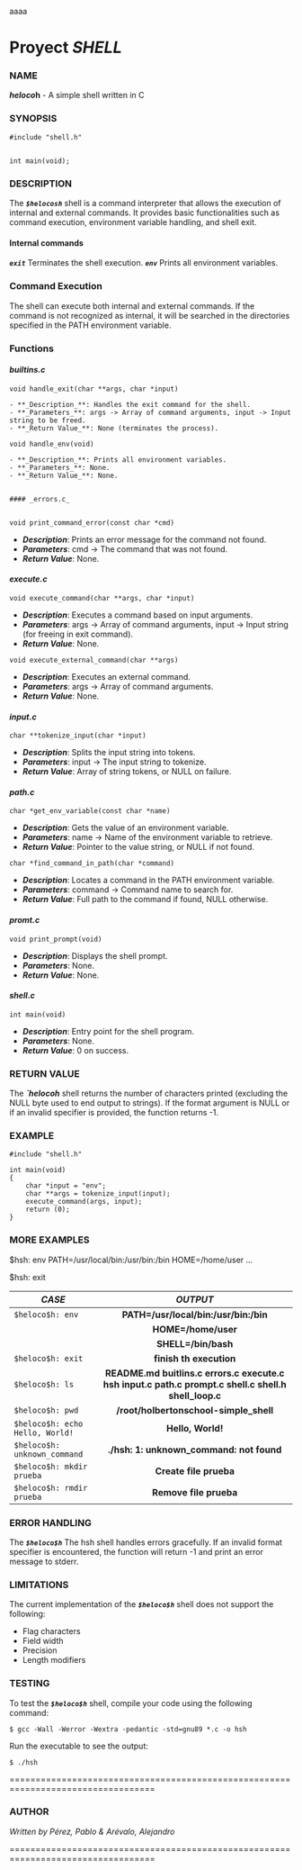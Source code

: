 aaaa

# Proyect *SHELL*


### NAME
**$heloco$h** - A simple shell written in C


### SYNOPSIS

```text
#include "shell.h"


int main(void);
```


### DESCRIPTION

The **_`$helocosh`_** shell is a command interpreter that allows the execution of internal and external commands. It provides basic functionalities such as command execution, environment variable handling, and shell exit.

#### Internal commands

**_`exit`_** Terminates the shell execution.
**_`env`_** Prints all environment variables.

### **Command Execution**

The shell can execute both internal and external commands. If the command is not recognized as internal, it will be searched in the directories specified in the PATH environment variable.

### Functions

#### _builtins.c_

```text
void handle_exit(char **args, char *input)

- **_Description_**: Handles the exit command for the shell.
- **_Parameters_**: args -> Array of command arguments, input -> Input string to be freed.
- **_Return Value_**: None (terminates the process).

void handle_env(void)

- **_Description_**: Prints all environment variables.
- **_Parameters_**: None.
- **_Return Value_**: None.


#### _errors.c_


void print_command_error(const char *cmd)
```

- **_Description_**: Prints an error message for the command not found.
- **_Parameters_**: cmd -> The command that was not found.
- **_Return Value_**: None.


#### _execute.c_

```text
void execute_command(char **args, char *input)
```

- **_Description_**: Executes a command based on input arguments.
- **_Parameters_**: args -> Array of command arguments, input -> Input string (for freeing in exit command).
- **_Return Value_**: None.

```text
void execute_external_command(char **args)
```

- **_Description_**: Executes an external command.
- **_Parameters_**: args -> Array of command arguments.
- **_Return Value_**: None.

#### _input.c_

```text
char **tokenize_input(char *input)
```

- **_Description_**: Splits the input string into tokens.
- **_Parameters_**: input -> The input string to tokenize.
- **_Return Value_**: Array of string tokens, or NULL on failure.

#### _path.c_

```text
char *get_env_variable(const char *name)
```

- **_Description_**: Gets the value of an environment variable.
- **_Parameters_**: name -> Name of the environment variable to retrieve.
- **_Return Value_**: Pointer to the value string, or NULL if not found.

```text
char *find_command_in_path(char *command)
```

- **_Description_**: Locates a command in the PATH environment variable.
- **_Parameters_**: command -> Command name to search for.
- **_Return Value_**: Full path to the command if found, NULL otherwise.

#### _promt.c_

```text
void print_prompt(void)
```

- **_Description_**: Displays the shell prompt.
- **_Parameters_**: None.
- **_Return Value_**: None.

#### _shell.c_

```text
int main(void)
```

- **_Description_**: Entry point for the shell program.
- **_Parameters_**: None.
- **_Return Value_**: 0 on success.


### RETURN VALUE

The **_`$heloco$h_** shell returns the number of characters printed (excluding the NULL byte used to end output to strings). If the format argument is NULL or if an invalid specifier is provided, the function returns -1.

### EXAMPLE

```text
#include "shell.h"

int main(void)
{
    char *input = "env";
    char **args = tokenize_input(input);
    execute_command(args, input);
    return (0);
}

```


### MORE EXAMPLES

$hsh: env
PATH=/usr/local/bin:/usr/bin:/bin
HOME=/home/user
...

$hsh: exit


| **_CASE_** | **_OUTPUT_** |
| ------------- |:-------------:|
| `$heloco$h: env` | **PATH=/usr/local/bin:/usr/bin:/bin** |
| | **HOME=/home/user** |
| |**SHELL=/bin/bash** |
| `$heloco$h: exit` | **finish th execution** |
| `$heloco$h: ls` | **README.md  buitlins.c  errors.c  execute.c  hsh  input.c  path.c  prompt.c  shell.c  shell.h  shell_loop.c** |
| `$heloco$h: pwd` | **/root/holbertonschool-simple_shell** |
| `$heloco$h: echo Hello, World!` | **Hello, World!** |
| `$heloco$h: unknown_command` | **./hsh: 1: unknown_command: not found** |
| `$heloco$h: mkdir prueba` | **Create file prueba** |
| `$heloco$h: rmdir prueba` | **Remove file prueba** |



### ERROR HANDLING

The **_`$heloco$h`_** The hsh shell handles errors gracefully. If an invalid format specifier is encountered, the function will return -1 and print an error message to stderr.


### LIMITATIONS
The current implementation of the **_`$heloco$h`_** shell does not support the following:

- Flag characters
- Field width
- Precision
- Length modifiers


### TESTING
To test the **_`$heloco$h`_** shell, compile your code using the following command:

```text
$ gcc -Wall -Werror -Wextra -pedantic -std=gnu89 *.c -o hsh
```

Run the executable to see the output:

```text
$ ./hsh
```


==================================================================================

### AUTHOR

_Written by Pérez, Pablo & Arévalo, Alejandro_

==================================================================================

